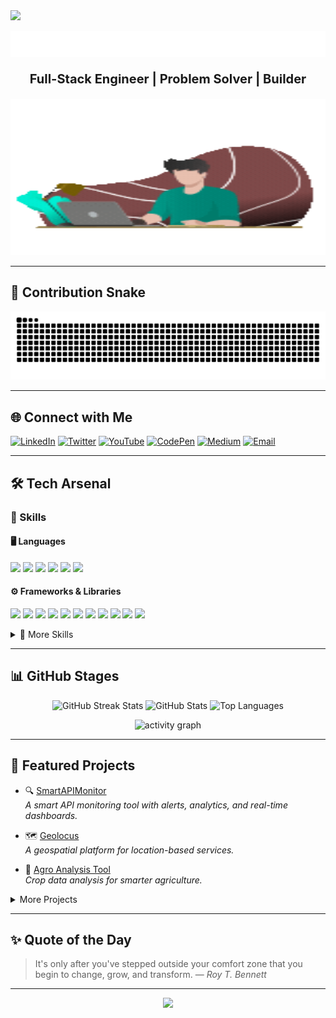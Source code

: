<!-- Dynamic Stylish Profile -->

<!-- Top Wave -->
<img src="https://capsule-render.vercel.app/api?type=waving&color=gradient&height=100&section=header"/>

<p align="center">
  <img src="assets/typing.svg" alt="Typing SVG" />
</p>

<p align="center" style="font-size: 20px; font-weight: bold;">
   Full-Stack Engineer | Problem Solver | Builder
</p>

<p align="center">
  <img src="assets/banner.gif" alt="banner" width="100%" height="250">
</p>

---

## 🐍 Contribution Snake
<p align="center">
  <img src="https://raw.githubusercontent.com/Johnkenzzy/Johnkenzzy/output/github-contribution-grid-snake-dark.svg" alt="snake animation"/>
</p>

---

<!-- rest of template... -->
## 🌐 Connect with Me

[![LinkedIn](https://img.shields.io/badge/LinkedIn-0077B5?style=for-the-badge&logo=linkedin&logoColor=white)](https://www.linkedin.com/in/johnkennedy-umeh-979124270?)
[![Twitter](https://img.shields.io/badge/Twitter-1DA1F2?style=for-the-badge&logo=twitter&logoColor=white)](https://twitter.com/jkenzzy)
[![YouTube](https://img.shields.io/badge/YouTube-FF0000?style=for-the-badge&logo=youtube&logoColor=white)](https://youtube.com/@JohnkennedyUmeh)
[![CodePen](https://img.shields.io/badge/CodePen-000000?style=for-the-badge&logo=codepen&logoColor=white)](https://codepen.io/johnkenzzy)
[![Medium](https://img.shields.io/badge/Medium-000000?style=for-the-badge&logo=medium&logoColor=white)](https://medium.com/@johnkenumeh)
[![Email](https://img.shields.io/badge/Email-D14836?style=for-the-badge&logo=gmail&logoColor=white)](mailto:johnkenumeh@gmail.com)


---

## 🛠️ Tech Arsenal
### 💼 Skills

#### 🖥️ Languages
![](https://img.shields.io/badge/Python-informational?style=for-the-badge&logo=python&logoColor=white&color=3776AB)
![](https://img.shields.io/badge/JavaScript-informational?style=for-the-badge&logo=javascript&logoColor=white&color=F7DF1E)
![](https://img.shields.io/badge/TypeScript-informational?style=for-the-badge&logo=typescript&logoColor=white&color=3178C6)
![](https://img.shields.io/badge/C-informational?style=for-the-badge&logo=c&logoColor=white&color=A8B9CC)
![](https://img.shields.io/badge/R-informational?style=for-the-badge&logo=r&logoColor=white&color=276DC3)
![](https://img.shields.io/badge/Shell_Script-informational?style=for-the-badge&logo=gnu-bash&logoColor=white&color=4EAA25)

#### ⚙️ Frameworks & Libraries
![](https://img.shields.io/badge/Django-informational?style=for-the-badge&logo=django&logoColor=white&color=092e20)
![](https://img.shields.io/badge/FastAPI-informational?style=for-the-badge&logo=fastapi&logoColor=white&color=009688)
![](https://img.shields.io/badge/Flask-informational?style=for-the-badge&logo=flask&logoColor=white&color=000000)
![](https://img.shields.io/badge/Express-informational?style=for-the-badge&logo=express&logoColor=white&color=000000)
![](https://img.shields.io/badge/NestJS-informational?style=for-the-badge&logo=nestjs&logoColor=white&color=e0234e)
![](https://img.shields.io/badge/Node.js-informational?style=for-the-badge&logo=node.js&logoColor=white&color=339933)
![](https://img.shields.io/badge/React-informational?style=for-the-badge&logo=react&logoColor=white&color=61DBFB)
![](https://img.shields.io/badge/TailwindCSS-informational?style=for-the-badge&logo=tailwind-css&logoColor=white&color=22d3ee)
![](https://img.shields.io/badge/Sass-informational?style=for-the-badge&logo=sass&logoColor=white&color=cc6699)
![](https://img.shields.io/badge/HTML5-informational?style=for-the-badge&logo=html5&logoColor=white&color=e34c26)
![](https://img.shields.io/badge/CSS3-informational?style=for-the-badge&logo=css3&logoColor=white&color=264de4)

<details>
<summary>📂 More Skills</summary>
<br>

#### 🗄️ Databases & ORMs  
![](https://img.shields.io/badge/MongoDB-informational?style=for-the-badge&logo=mongodb&logoColor=white&color=47A248)
![](https://img.shields.io/badge/PostgreSQL-informational?style=for-the-badge&logo=postgresql&logoColor=white&color=4169E1)
![](https://img.shields.io/badge/MySQL-informational?style=for-the-badge&logo=mysql&logoColor=white&color=4479A1)
![](https://img.shields.io/badge/SQLite-informational?style=for-the-badge&logo=sqlite&logoColor=white&color=003B57)  
![](https://img.shields.io/badge/SQLAlchemy-informational?style=for-the-badge&logo=python&logoColor=white&color=E34F26)
![](https://img.shields.io/badge/Mongoose-informational?style=for-the-badge&logo=mongodb&logoColor=white&color=4DB33D)
![](https://img.shields.io/badge/Prisma-informational?style=for-the-badge&logo=prisma&logoColor=white&color=2D3748)
![](https://img.shields.io/badge/Drizzle-informational?style=for-the-badge&logo=drizzle&logoColor=white&color=FCD34D)

#### 📜 APIs & Documentation  
![](https://img.shields.io/badge/Tsoa-informational?style=for-the-badge&logo=typescript&logoColor=white&color=3178C6)
![](https://img.shields.io/badge/Swagger-informational?style=for-the-badge&logo=swagger&logoColor=white&color=85EA2D)

#### 🛠️ DevOps & Infrastructure  
![](https://img.shields.io/badge/Fabric-informational?style=for-the-badge&logo=python&logoColor=white&color=000000)
![](https://img.shields.io/badge/Puppet-informational?style=for-the-badge&logo=puppet&logoColor=white&color=FFAE1A)
![](https://img.shields.io/badge/Apache-informational?style=for-the-badge&logo=apache&logoColor=white&color=D22128)
![](https://img.shields.io/badge/Nginx-informational?style=for-the-badge&logo=nginx&logoColor=white&color=009639)
![](https://img.shields.io/badge/HAProxy-informational?style=for-the-badge&logo=haproxy&logoColor=white&color=1062A3)
![](https://img.shields.io/badge/Datadog-informational?style=for-the-badge&logo=datadog&logoColor=white&color=632CA6)
![](https://img.shields.io/badge/Docker-informational?style=for-the-badge&logo=docker&logoColor=white&color=2496ED)
![](https://img.shields.io/badge/Redis-informational?style=for-the-badge&logo=redis&logoColor=white&color=DC382D)
![](https://img.shields.io/badge/Celery-informational?style=for-the-badge&logo=celery&logoColor=white&color=37814A)
![](https://img.shields.io/badge/Gunicorn-informational?style=for-the-badge&logo=gunicorn&logoColor=white&color=499848)

#### ☁️ Cloud & Deployment  
![](https://img.shields.io/badge/Google_Cloud-informational?style=for-the-badge&logo=googlecloud&logoColor=white&color=4285F4)
![](https://img.shields.io/badge/AWS-informational?style=for-the-badge&logo=amazonaws&logoColor=white&color=232F3E)
![](https://img.shields.io/badge/Render-informational?style=for-the-badge&logo=render&logoColor=white&color=46E3B7)
![](https://img.shields.io/badge/Railway-informational?style=for-the-badge&logo=railway&logoColor=white&color=0B0D0E)

#### 🔧 Tools & APIs  
![](https://img.shields.io/badge/NPM-informational?style=for-the-badge&logo=npm&logoColor=white&color=CB3837)
![](https://img.shields.io/badge/Postman-informational?style=for-the-badge&logo=postman&logoColor=white&color=FF6C37)
![](https://img.shields.io/badge/ThunderClient-informational?style=for-the-badge&logo=visualstudiocode&logoColor=white&color=007ACC)
![](https://img.shields.io/badge/Hoppscotch-informational?style=for-the-badge&logo=hoppscotch&logoColor=white&color=FF1B2D)
![](https://img.shields.io/badge/GitHub-informational?style=for-the-badge&logo=github&logoColor=white&color=181717)

#### 📊 Data Science & AI  
![](https://img.shields.io/badge/Pandas-informational?style=for-the-badge&logo=pandas&logoColor=white&color=150458)
![](https://img.shields.io/badge/TensorFlow-informational?style=for-the-badge&logo=tensorflow&logoColor=white&color=FF6F00)

</details>

---

## 📊 GitHub Stages
<p align="center">
  <img 
    src="https://github-readme-streak-stats.herokuapp.com?user=Johnkenzzy&theme=radical&hide_border=true&border_radius=8&date_format=M%20j%5B%2C%20Y%5D" 
    alt="GitHub Streak Stats" 
    width="32%" 
  />
  <img 
    src="https://github-readme-stats.vercel.app/api?username=Johnkenzzy&show_icons=true&theme=tokyonight&hide_border=true&border_radius=8&rank_icon=github" 
    alt="GitHub Stats" 
    width="32%" 
  />
  <img 
    src="https://github-readme-stats.vercel.app/api/top-langs/?username=Johnkenzzy&layout=compact&theme=radical&hide_border=true&border_radius=8" 
    alt="Top Languages" 
    width="32%" 
  />
</p>

<p align="center">
  <img src="https://github-readme-activity-graph.vercel.app/graph?username=Johnkenzzy&theme=tokyo-night" alt="activity graph"/>
</p>

---

## 🚀 Featured Projects

- 🔍 [SmartAPIMonitor](https://github.com/Johnkenzzy/SmartAPIMonitor-client)  
  *A smart API monitoring tool with alerts, analytics, and real-time dashboards.*  

- 🗺️ [Geolocus](https://github.com/Johnkenzzy/Geolocus)  
  *A geospatial platform for location-based services.*  

- 🌱 [Agro Analysis Tool](https://github.com/Johnkenzzy/Agro-Analysis-Tool)  
  *Crop data analysis for smarter agriculture.* 

<details>
<summary>More Projects</summary>
<br>

- 💳 [CreditMate](https://github.com/Johnkenzzy/CreditMate) – Credit scoring and management solution
- 🗳️ [Evotes](https://github.com/Johnkenzzy/evotes) – Secure e-voting system service
- 📦 [Inventrix](https://github.com/Johnkenzzy/Inventrix) – Inventory management system with analytics  
- 🌫️ [HazieOlu](https://github.com/Johnkenzzy/HazieOlu) – Task management system    

</details>

---

## ✨ Quote of the Day
> It&#39;s only after you&#39;ve stepped outside your comfort zone that you begin to change, grow, and transform. — *Roy T. Bennett*

---

<p align="center">
  <img src="https://komarev.com/ghpvc/?username=Johnkenzzy&style=flat-square&color=blue"/>
</p>




